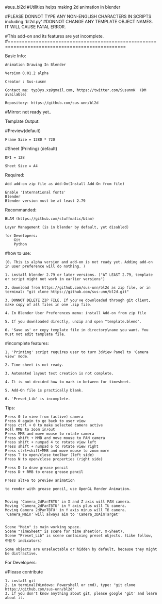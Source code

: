 #sus_bl2d
#Utilities helps making 2d animation in blender

#PLEASE DONNOT TYPE ANY NON-ENGLISH CHARACTERS IN SCRIPTS including 'bl2d.py'
#DONNOT CHANGE ANY TEMPLATE OBJECT NAMES. IT WILL CAUSE FATAL ERROR.

#This add-on and its features are yet incomplete.
#================================================================================================

Basic Info:
	
	Animation Drawing In Blender
	
	Version 0.01.2 alpha
	
	Creator : Sus-susnn
	
	Contact me: typ3ys.xz@gmail.com, https://twitter.com/SusunnK  (DM available)
	
	Repository: https://github.com/sus-unn/bl2d
	
	
#Mirror: not ready yet..

	
	
Template Output:

#Preview(default)

	Frame Size = 1280 * 720
	
#Sheet (Printing) (default)

	DPI = 128
	
	Sheet Size = A4
	

Required:

    Add add-on zip file as Add-On(Install Add-On from file)
    
    Enable 'International fonts'
	Blender 
	Blender version must be at least 2.79
    
Recommanded: 

    BLAM (https://github.com/stuffmatic/blam)
    
    Layer Management (is in blender by default, yet disabled)
	
	for Developers:
		Git
		Python

	
#how to use:

	(0. This is alpha version and add-on is not ready yet. Adding add-on in user preference will do nothing. )
	
	1. install blender 2.79 or later versions. ("AT LEAST 2.79, template or script might not work in earlier versions")
	
	2. download from https://github.com/sus-unn/bl2d as zip file, or in terminal: "git clone https://github.com/sus-unn/bl2d.git"
	
	3. DONNOT DELETE ZIP FILE. If you've downloaded through git client, make copy of all files in one .zip file.
	
	4. In Blender User Preferences menu: install Add-on from zip file
	
	5. If you downloaded directly, unzip and open "template.blend".
	
	6. 'Save as' or copy template file in directory\name you want. You must not edit template file.
	
	
#incomplete features:
	
	1. 'Printing' script requires user to turn 3dView Panel to 'Camera view' mode.
	
	2. Time sheet is not ready.
	
	3. Automated layout text creation is not complete.
	
	4. It is not decided how to mark in-between for timesheet.
	
	5. Add-On file is practically blank.
	
	6. 'Preset_Lib' is incomplete.
	
	



Tips:

	Press 0 to view from (active) camera
	Press 0 again to go back to user view
	Press ctrl + 0 to make selected camera active
	Roll MMB to zoom in/out
	Press MMB and move mouse to rotate camera
	Press shift + MMB and move mouse to PAN camera
	Press shift + numpad 4 to rotate view left
	Press shift + numpad 6 to rotate view right
	Press ctrl+shift+MMB and move mouse to zoom more
	Press T to open/close toolbar (left side)
	Press N to open/close properties (right side)
	
	Press D to draw grease pencil
	Press D + RMB to erase grease pencil
	
	Press alt+a to preview animation
	
	to render with grease pencil, use OpenGL Render Animation.
	
	
	Moving 'Camera_2dPanTBTU' in X and Z axis will PAN camera. 
	Moving 'Camera_2dPanTBTU' in Y axis plus will TU camera.
	Moving Camera_2dPanTBTU' in Y axis minus will TB camera.
	'Camera_Main' will always aim to 'Camera_3DAimTarget'
	
	
	Scene "Main" is main working space.
	Scene "TimeSheet" is scene for time sheet(or, X-Sheet).
	Scene "Preset_Lib" is scene containing preset objects. (Like follow, 中割り indicators)
	
	Some objects are unselectable or hidden by default, because they might be distractive. 
	
For Developers:

#Please contribute

	1. install git
	2. in terminal(Windows: Powershell or cmd), type: "git clone https://github.com/sus-unn/bl2d"
	3. if you don't know anything about git, please google 'git' and learn about it.
